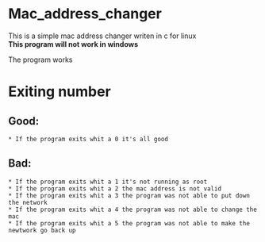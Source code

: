 # Mac_address_changer
This is a simple mac address changer writen in c for linux    
**This program will not work in windows**
  
The program works  

# Exiting number  
## Good:  
    * If the program exits whit a 0 it's all good  
## Bad:  
    * If the program exits whit a 1 it's not running as root  
    * If the program exits whit a 2 the mac address is not valid  
    * If the program exits whit a 3 the program was not able to put down the network  
    * If the program exits whit a 4 the program was not able to change the mac  
    * If the program exits whit a 5 the program was not able to make the newtwork go back up
